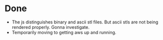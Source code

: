 # Done
* The js distinguishes binary and ascii stl files. But ascii stls are not being rendered properly. Gonna investigate.
* Temporarily moving to getting aws up and running.

